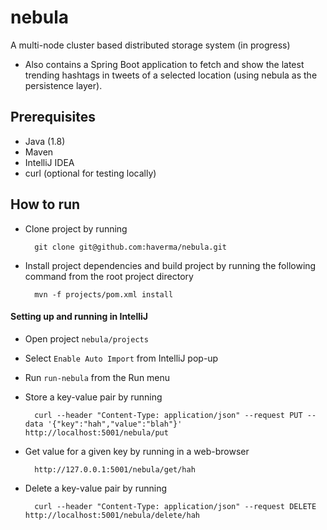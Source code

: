 # nebula
A multi-node cluster based distributed storage system (in progress)
- Also contains a Spring Boot application to fetch and show the latest trending hashtags in tweets of a selected location (using nebula as the persistence layer). 

## Prerequisites
- Java (1.8)
- Maven
- IntelliJ IDEA
- curl (optional for testing locally)



## How to run
- Clone project by running 
		
        git clone git@github.com:haverma/nebula.git

- Install project dependencies and build project by running the following command from the root project directory
		
        mvn -f projects/pom.xml install
        
#### Setting up and running in IntelliJ
- Open project `nebula/projects`
- Select `Enable Auto Import` from IntelliJ pop-up
- Run `run-nebula` from the Run menu
- Store a key-value pair by running

		curl --header "Content-Type: application/json" --request PUT --data '{"key":"hah","value":"blah"}' http://localhost:5001/nebula/put
        
- Get value for a given key by running in a web-browser

		http://127.0.0.1:5001/nebula/get/hah
        
- Delete a key-value pair by running
		
        curl --header "Content-Type: application/json" --request DELETE http://localhost:5001/nebula/delete/hah
